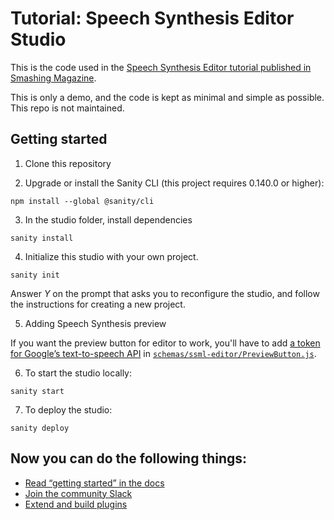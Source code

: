 # Tutorial: Speech Synthesis Editor Studio

This is the code used in the [Speech Synthesis Editor tutorial published in Smashing Magazine](https://smashingmagazine.com/2019/03/how-to-make-a-speech-synthesis-editor/).

This is only a demo, and the code is kept as minimal and simple as possible. This repo is not maintained.

## Getting started

1. Clone this repository

2. Upgrade or install the Sanity CLI (this project requires 0.140.0 or higher):

```shell
npm install --global @sanity/cli
```

3. In the studio folder, install dependencies

```shell
sanity install
```

4. Initialize this studio with your own project. 

```shell
sanity init
```

Answer *Y* on the prompt that asks you to reconfigure the studio, and follow the instructions for creating a new project.

5. Adding Speech Synthesis preview

If you want the preview button for editor to work, you'll have to add [a token for Google’s text-to-speech API](https://console.cloud.google.com/apis/api/texttospeech.googleapis.com/credentials) in [`schemas/ssml-editor/PreviewButton.js`](https://github.com/sanity-io/tutorial-speech-synthesis-editor-studio/blob/master/schemas/ssml-editor/PreviewButton.js#L7).

6. To start the studio locally:

```shell
sanity start
```

7. To deploy the studio:

```shell
sanity deploy
```

## Now you can do the following things:

- [Read “getting started” in the docs](https://www.sanity.io/docs/introduction/getting-started?utm_source=readme)
- [Join the community Slack](https://slack.sanity.io/?utm_source=readme)
- [Extend and build plugins](https://www.sanity.io/docs/content-studio/extending?utm_source=readme)
